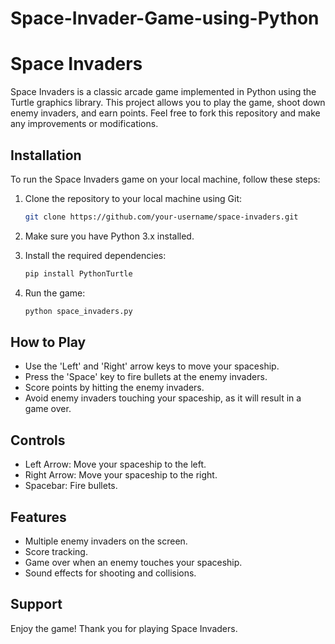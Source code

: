 # Space-Invader-Game-using-Python
# Space Invaders

Space Invaders is a classic arcade game implemented in Python using the Turtle graphics library. This project allows you to play the game, shoot down enemy invaders, and earn points. Feel free to fork this repository and make any improvements or modifications.

## Installation

To run the Space Invaders game on your local machine, follow these steps:

1. Clone the repository to your local machine using Git:

   ```bash
   git clone https://github.com/your-username/space-invaders.git
   ```

2. Make sure you have Python 3.x installed.

3. Install the required dependencies:

   ```bash
   pip install PythonTurtle
   ```

4. Run the game:

   ```bash
   python space_invaders.py
   ```

## How to Play

- Use the 'Left' and 'Right' arrow keys to move your spaceship.
- Press the 'Space' key to fire bullets at the enemy invaders.
- Score points by hitting the enemy invaders.
- Avoid enemy invaders touching your spaceship, as it will result in a game over.

## Controls

- Left Arrow: Move your spaceship to the left.
- Right Arrow: Move your spaceship to the right.
- Spacebar: Fire bullets.

## Features

- Multiple enemy invaders on the screen.
- Score tracking.
- Game over when an enemy touches your spaceship.
- Sound effects for shooting and collisions.


## Support

Enjoy the game! Thank you for playing Space Invaders.
